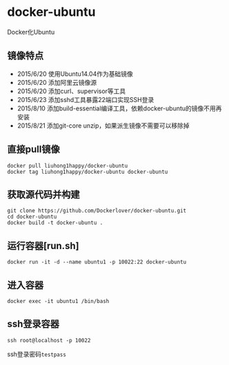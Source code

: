 # docker-ubuntu
Docker化Ubuntu

## 镜像特点

- 2015/6/20 使用Ubuntu14.04作为基础镜像
- 2015/6/20 添加阿里云镜像源
- 2015/6/20 添加curl、supervisor等工具
- 2015/6/23 添加sshd工具暴露22端口实现SSH登录
- 2015/8/10 添加build-essential编译工具，依赖docker-ubuntu的镜像不用再安装
- 2015/8/21 添加git-core unzip，如果派生镜像不需要可以移除掉

## 直接pull镜像

    docker pull liuhong1happy/docker-ubuntu
    docker tag liuhong1happy/docker-ubuntu docker-ubuntu

## 获取源代码并构建

    git clone https://github.com/Dockerlover/docker-ubuntu.git
    cd docker-ubuntu
    docker build -t docker-ubuntu .

## 运行容器[run.sh]

    docker run -it -d --name ubuntu1 -p 10022:22 docker-ubuntu

## 进入容器

    docker exec -it ubuntu1 /bin/bash

## ssh登录容器
        
    ssh root@localhost -p 10022

ssh登录密码`testpass`



